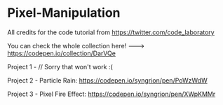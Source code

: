 # Pixel-Manipulation

All credits for the code tutorial from https://twitter.com/code_laboratory

You can check the whole collection here! ---> https://codepen.io/collection/DarVQe


Project 1 - // Sorry that won't work :(

Project 2 - Particle Rain: https://codepen.io/syngrion/pen/PoWzWdW

Project 3 - Pixel Fire Effect: https://codepen.io/syngrion/pen/XWpKMMr
